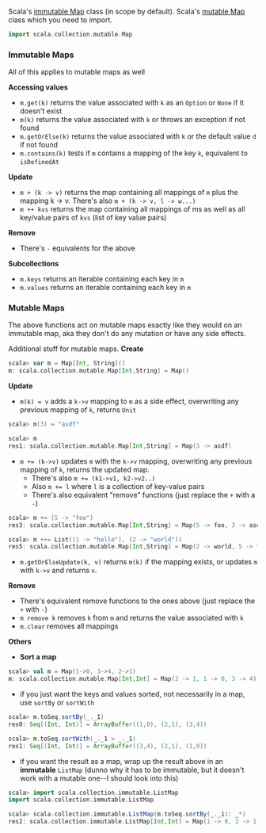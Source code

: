 Scala's [immutable Map](http://www.scala-lang.org/api/current/scala/collection/immutable/Map.html) class (in scope by default). Scala's [mutable Map](http://www.scala-lang.org/api/current/scala/collection/mutable/Map.html) class which you need to import.

```scala
import scala.collection.mutable.Map
```

### Immutable Maps
All of this applies to mutable maps as well

**Accessing values**

* `m.get(k)` returns the value associated with `k` as an `Option` or `None` if it doesn't exist
* `m(k)` returns the value associated with `k` or throws an exception if not found
* `m.getOrElse(k)` returns the value associated with `k` or the default value `d` if not found
* `m.contains(k)` tests if `m` contains a mapping of the key `k`, equivalent to `isDefinedAt`

**Update**

* `m + (k -> v)`	returns the map containing all mappings of `m` plus the mapping k -> v. There's also `m + (k -> v, l -> w...)`
* `m ++ kvs` returns the map containing all mappings of ms as well as all key/value pairs of `kvs` (list of key value pairs)

**Remove**

* There's `-` equivalents for the above

**Subcollections**

* `m.keys`	returns an iterable containing each key in `m`
* `m.values`	returns an iterable containing each key in `m`

### Mutable Maps

The above functions act on mutable maps exactly like they would on an immutable map, aka they don't do any mutation or have any side effects.

Additional stuff for mutable maps.
**Create**
```scala
scala> var m = Map[Int, String]()
m: scala.collection.mutable.Map[Int,String] = Map()
```

**Update**

* `m(k) = v` adds a `k->v` mapping to `m` as a side effect, overwriting any previous mapping of `k`, returns `Unit`
```scala
scala> m(3) = "asdf"

scala> m
res1: scala.collection.mutable.Map[Int,String] = Map(3 -> asdf)
```

* `m += (k->v)` updates `m` with the `k->v` mapping, overwriting any previous mapping of `k`, returns the updated map.
  * There's also `m += (k1->v1, k2->v2..)`
  * Also `m += l` where `l` is a collection of key-value pairs
  * There's also equivalent "remove" functions (just replace the `+` with a `-`)
```scala
scala> m += (5 -> "foo")
res3: scala.collection.mutable.Map[Int,String] = Map(5 -> foo, 3 -> asdf)

scala> m ++= List((1 -> "hello"), (2 -> "world"))
res5: scala.collection.mutable.Map[Int,String] = Map(2 -> world, 5 -> foo, 1 -> hello, 3 -> asdF)
```
* `m.getOrElseUpdate(k, v)` returns `m(k)` if the mapping exists, or updates `m` with `k->v` and returns `v`.

**Remove**

* There's equivalent remove functions to the ones above (just replace the `+` with `-`)
* `m remove k` removes `k` from `m` and returns the value associated with `k`
* `m.clear` removes all mappings

**Others**

* **Sort a map**
```scala
scala> val m = Map(1->0, 3->4, 2->1)
m: scala.collection.mutable.Map[Int,Int] = Map(2 -> 1, 1 -> 0, 3 -> 4)
```

 * if you just want the keys and values sorted, not necessarily in a map, use `sortBy` or `sortWith` 
```scala
scala> m.toSeq.sortBy(_._1)
res0: Seq[(Int, Int)] = ArrayBuffer((1,0), (2,1), (3,4))

scala> m.toSeq.sortWith(_._1 > _._1)
res1: Seq[(Int, Int)] = ArrayBuffer((3,4), (2,1), (1,0))
```

 * if you want the result as a map, wrap up the result above in an **immutable** `ListMap` (dunno why it has to be immutable, but it doesn't work with a mutable one--I should look into this)
```scala
scala> import scala.collection.immutable.ListMap
import scala.collection.immutable.ListMap

scala> scala.collection.immutable.ListMap(m.toSeq.sortBy(_._1): _*)
res2: scala.collection.immutable.ListMap[Int,Int] = Map(1 -> 0, 2 -> 1, 3 -> 4)
```
